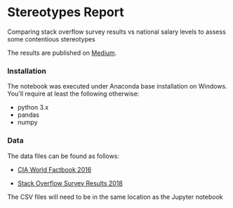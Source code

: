 # Stereotypes Report
Comparing stack overflow survey results vs national salary levels to assess some contentious stereotypes

The results are published on [Medium](https://medium.com/@wgilpin/stereotypes-meet-data-933ff18ed30).

### Installation

The notebook was executed under Anaconda base installation on Windows. You'll require at least the following otherwise:

- python 3.x
- pandas
- numpy

### Data

The data files can be found as follows:

- [CIA World Factbook 2016]( https://www.cia.gov/library/publications/the-world-factbook/)

- [Stack Overflow Survey Results 2018](https://insights.stackoverflow.com/survey)

The CSV files will need to be in the same location as the Jupyter notebook
